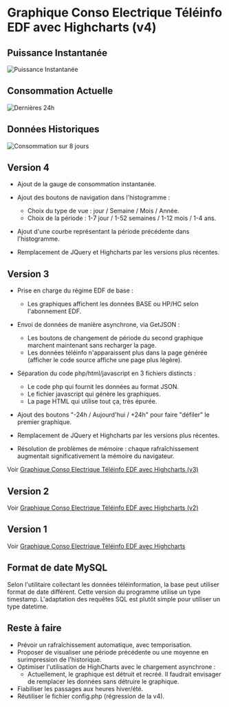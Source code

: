 Graphique Conso Electrique Téléinfo EDF avec Highcharts (v4)
============================================================

Puissance Instantanée
---------------------

![Puissance Instantanée](https://github.com/BmdOnline/Teleinfo/raw/master/screenshots/teleinfov4_part1_small.png)

Consommation Actuelle
---------------------

![Dernières 24h](https://github.com/BmdOnline/Teleinfo/raw/master/screenshots/teleinfov4_part2_small.png)

Données Historiques
-------------------

![Consommation sur 8 jours](https://github.com/BmdOnline/Teleinfo/raw/master/screenshots/teleinfov4_part2_small.png)

Version 4
---------
* Ajout de la gauge de consommation instantanée.
* Ajout des boutons de navigation dans l'histogramme :
    - Choix du type de vue : jour / Semaine / Mois / Année.
    - Choix de la période : 1-7 jour / 1-52 semaines / 1-12 mois / 1-4 ans.
* Ajout d'une courbe représentant la période précédente dans l'histogramme.

* Remplacement de JQuery et Highcharts par les versions plus récentes.

Version 3
---------
* Prise en charge du régime EDF de base :
    - Les graphiques affichent les données BASE ou HP/HC selon l'abonnement EDF.
* Envoi de données de manière asynchrone, via GetJSON :
    - Les boutons de changement de période du second graphique marchent maintenant sans recharger la page.
    - Les données téléinfo n'apparaissent plus dans la page générée (afficher le code source affiche une page plus légère).

* Séparation du code php/html/javascript en 3 fichiers distincts :
    - Le code php qui fournit les données au format JSON.
    - Le fichier javascript qui génère les graphiques.
    - La page HTML qui utilise tout ça, très épurée.

* Ajout des boutons "-24h / Aujourd'hui / +24h" pour faire "défiler" le premier graphique.

* Remplacement de JQuery et Highcharts par les versions plus récentes.

* Résolution de problèmes de mémoire : chaque rafraîchissement augmentait significativement la mémoire
du navigateur.

Voir [Graphique Conso Electrique Téléinfo EDF avec Highcharts (v3)](http://penhard.anthony.free.fr/?p=283)

Version 2
---------
Voir [Graphique Conso Electrique Téléinfo EDF avec Highcharts (v2)](http://penhard.anthony.free.fr/?p=207)

Version 1
---------
Voir [Graphique Conso Electrique Téléinfo EDF avec Highcharts](http://penhard.anthony.free.fr/?p=111)

Format de date MySQL
--------------------
Selon l'utilitaire collectant les données téléinformation, la base peut utiliser format de date différent.
Cette version du programme utilise un type timestamp.
L'adaptation des requêtes SQL est plutôt simple pour utiliser un type datetime.

Reste à faire
-------------
* Prévoir un rafraîchissement automatique, avec temporisation.
* Proposer de visualiser une période précédente ou une moyenne en surimpression de l'historique.
* Optimiser l'utilisation de HighCharts avec le chargement asynchrone :
    - Actuellement, le graphique est détruit et recréé. Il faudrait envisager de remplacer les données sans détruire le graphique.
* Fiabiliser les passages aux heures hiver/été.
* Réutiliser le fichier config.php (régression de la v4).
